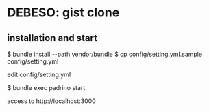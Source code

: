 DEBESO: gist clone 
=======================

installation and start
-----------------------

$ bundle install --path vendor/bundle
$ cp config/setting.yml.sample config/setting.yml

edit config/setting.yml

$ bundle exec padrino start

access to http://localhost:3000


